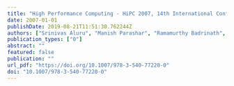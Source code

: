 ```yaml
---
title: "High Performance Computing - HiPC 2007, 14th International Conference, Goa, India, December 18-21, 2007, Proceedings"
date: 2007-01-01
publishDate: 2019-08-21T11:51:30.762244Z
authors: ["Srinivas Aluru", "Manish Parashar", "Ramamurthy Badrinath", "Viktor K. Prasanna"]
publication_types: ["0"]
abstract: ""
featured: false
publication: ""
url_pdf: "https://doi.org/10.1007/978-3-540-77220-0"
doi: "10.1007/978-3-540-77220-0"
---
```


